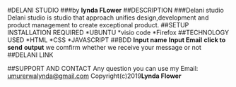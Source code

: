 
#DELANI STUDIO
###by **lynda FLower**
##DESCRIPTION
###Delani studio
Delani studio is studio that approach unifies design,development and product management to create exceptional product.
##SETUP INSTALLATION REQUIRED
*UBUNTU
*visio code
*Firefox
##TECHNOLOGY USED
*HTML
*CSS
*JAVASCRIPT
##BDD
**Input name**
**Input Email**
**click to send**
**output**
we comfirm whether we receive your message or not 
##DELANI LINK

##SUPPORT AND CONTACT
Any question you can use my Email: umurerwalynda@gmail.com
Copyright(c)2019**Lynda Flower**
